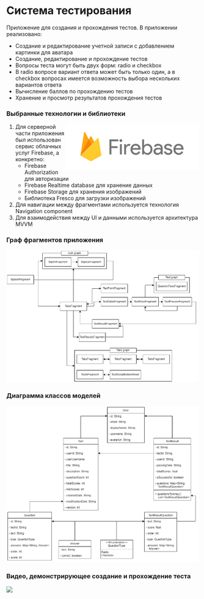 # Система тестирования
Приложение для создания и прохождения тестов. В приложении реализовано:
- Создание и редактирование учетной записи с добавлением картинки для аватара
- Создание, редактирование и прохождение тестов
- Вопросы теста могут быть двух форм: radio и checkbox
- В radio вопросе вариант ответа может быть только один, а в checkbox вопросах имеется возможность выбора нескольких вариантов ответа
- Вычисление баллов по прохождению тестов
- Хранение и просмотр результатов прохождения тестов

### Выбранные технологии и библиотеки
<img src="assets/Firebase_Logo.png" style="float: right;" width="350">

1. Для серверной части приложения был использован сервис облачных услуг Firebase, а конкретно: 
	- Firebase Authorization для авторизации
	- Firebase Realtime database для хранение данных
	- Firebase Storage для хранения изображений
	- Библиотека Fresco для загрузки изображений
2. Для навигации между фрагментами используется технология Navigation component
3. Для взаимодействия между UI и данными используется архитектура MVVM

### Граф фрагментов приложения
![Fragments graph](assets/graph.png "Fragments graph")

### Диаграмма классов моделей
![Model classes](assets/model_classes.png "Model classes")

### Видео, демонстрирующее создание и прохождение теста
<img src="assets/testing_system_video.gif" width="280">
